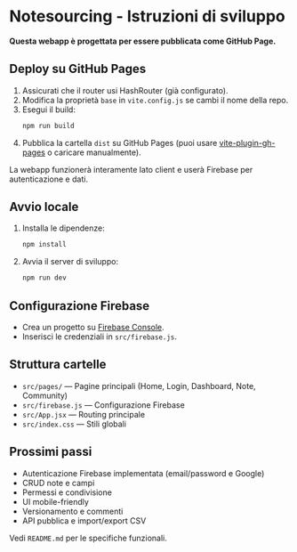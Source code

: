 # Notesourcing - Istruzioni di sviluppo

**Questa webapp è progettata per essere pubblicata come GitHub Page.**

## Deploy su GitHub Pages

1. Assicurati che il router usi HashRouter (già configurato).
2. Modifica la proprietà `base` in `vite.config.js` se cambi il nome della repo.
3. Esegui il build:
   ```bash
   npm run build
   ```
4. Pubblica la cartella `dist` su GitHub Pages (puoi usare [vite-plugin-gh-pages](https://www.npmjs.com/package/vite-plugin-gh-pages) o caricare manualmente).

La webapp funzionerà interamente lato client e userà Firebase per autenticazione e dati.

## Avvio locale

1. Installa le dipendenze:
   ```bash
   npm install
   ```
2. Avvia il server di sviluppo:
   ```bash
   npm run dev
   ```

## Configurazione Firebase

- Crea un progetto su [Firebase Console](https://console.firebase.google.com/).
- Inserisci le credenziali in `src/firebase.js`.

## Struttura cartelle
- `src/pages/` — Pagine principali (Home, Login, Dashboard, Note, Community)
- `src/firebase.js` — Configurazione Firebase
- `src/App.jsx` — Routing principale
- `src/index.css` — Stili globali

## Prossimi passi
- Autenticazione Firebase implementata (email/password e Google)
- CRUD note e campi
- Permessi e condivisione
- UI mobile-friendly
- Versionamento e commenti
- API pubblica e import/export CSV

Vedi `README.md` per le specifiche funzionali.

